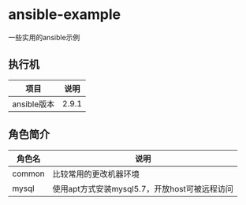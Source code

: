 # ansible-example
一些实用的ansible示例

## 执行机
项目 | 说明
---|---|
ansible版本 | 2.9.1

## 角色简介
角色名 | 说明
---|---|
common | 比较常用的更改机器环境
mysql | 使用apt方式安装mysql5.7，开放host可被远程访问